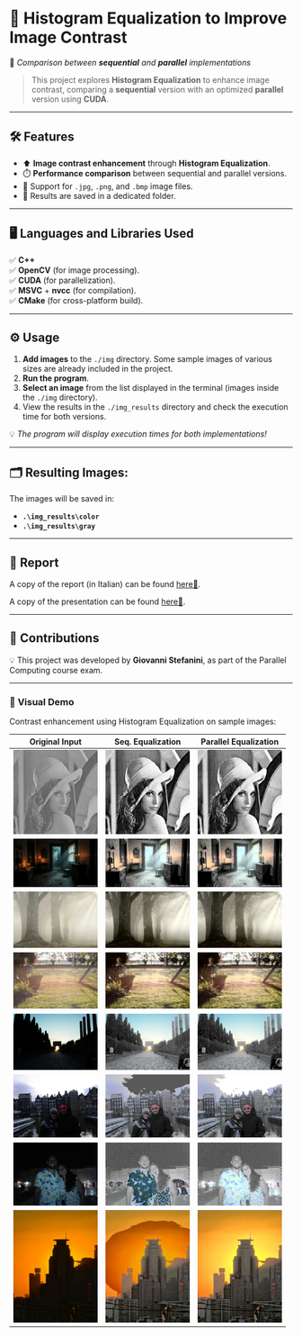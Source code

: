 # 🎨 **Histogram Equalization to Improve Image Contrast**
🚀 *Comparison between **sequential** and **parallel** implementations*

> This project explores **Histogram Equalization** to enhance image contrast, comparing a **sequential** version with an optimized **parallel** version using **CUDA**.

---  

## 🛠️ **Features**
- ⬆️ **Image contrast enhancement** through **Histogram Equalization**.
- ⏱️ **Performance comparison** between sequential and parallel versions.
- 📁 Support for `.jpg`, `.png`, and `.bmp` image files.
- 💾 Results are saved in a dedicated folder.

---  

## 🖥️ **Languages and Libraries Used**
✅ **C++**  
✅ **OpenCV** (for image processing).  
✅ **CUDA** (for parallelization).  
✅ **MSVC** + **nvcc** (for compilation).  
✅ **CMake** (for cross-platform build).

---  

## ⚙️ **Usage**
1. **Add images** to the `./img` directory. Some sample images of various sizes are already included in the project.
2. **Run the program**.
3. **Select an image** from the list displayed in the terminal (images inside the `./img` directory).
4. View the results in the `./img_results` directory and check the execution time for both versions.

💡 *The program will display execution times for both implementations!*

---  

## 🗂️ **Resulting Images:**
The images will be saved in:
- **`.\img_results\color`**
- **`.\img_results\gray`**

---  

## 📄 **Report**
A copy of the report (in Italian) can be found [here📄](./report/Parallel_Computing_Second_Course_Project_Giovanni_Stefanini.pdf).

A copy of the presentation can be found [here📄](./report/Parallel_Computing_Second_Course_Project_Giovanni_Stefanini.pdf).

---  

## 🎉 **Contributions**
💡 This project was developed by **Giovanni Stefanini**, as part of the Parallel Computing course exam.

---  

### 👀 **Visual Demo**
Contrast enhancement using Histogram Equalization on sample images:

| **Original Input**                                                                | **Seq. Equalization**                                                                                           | **Parallel Equalization**                                                                                                    |  
|------------------------------------------------------------------------------------|---------------------------------------------------------------------------------------------------------------|----------------------------------------------------------------------------------------------------------------------|  
| <img src="./cmake-build-debug-visual-studio/img/1_low_contrast.png" width="150"/>  | <img src="./cmake-build-debug-visual-studio/img_results/color/equalized_seq_color_1_low_contrast.png" width="150"/> | <img src="./cmake-build-debug-visual-studio/img_results/color/equalized_cuda_color_1_low_contrast.png" width="150"/> |  
| <img src="./cmake-build-debug-visual-studio/img/2_dark_indoor.jpg" width="150"/>   | <img src="./cmake-build-debug-visual-studio/img_results/color/equalized_seq_color_2_dark_indoor.jpg" width="150"/>        | <img src="./cmake-build-debug-visual-studio/img_results/color/equalized_cuda_color_2_dark_indoor.jpg" width="150"/>        |  
| <img src="./cmake-build-debug-visual-studio/img/3_foggy.jpg" width="150"/>         | <img src="./cmake-build-debug-visual-studio/img_results/color/equalized_seq_color_3_foggy.jpg" width="150"/>              | <img src="./cmake-build-debug-visual-studio/img_results/color/equalized_cuda_color_3_foggy.jpg" width="150"/>              |
| <img src="./cmake-build-debug-visual-studio/img/4_overexposed.jpg" width="150"/>   | <img src="./cmake-build-debug-visual-studio/img_results/color/equalized_seq_color_4_overexposed.jpg" width="150"/>        | <img src="./cmake-build-debug-visual-studio/img_results/color/equalized_cuda_color_4_overexposed.jpg" width="150"/>        |  
| <img src="./cmake-build-debug-visual-studio/img/5_underexposed.jpg" width="150"/>  | <img src="./cmake-build-debug-visual-studio/img_results/color/equalized_seq_color_5_underexposed.jpg" width="150"/>       | <img src="./cmake-build-debug-visual-studio/img_results/color/equalized_cuda_color_5_underexposed.jpg" width="150"/>       |  
| <img src="./cmake-build-debug-visual-studio/img/6_overexposed2.JPG" width="150"/>  | <img src="./cmake-build-debug-visual-studio/img_results/color/equalized_seq_color_6_overexposed2.JPG" width="150"/>       | <img src="./cmake-build-debug-visual-studio/img_results/color/equalized_cuda_color_6_overexposed2.JPG" width="150"/>       |
| <img src="./cmake-build-debug-visual-studio/img/7_underexposed2.JPG" width="150"/> | <img src="./cmake-build-debug-visual-studio/img_results/color/equalized_seq_color_7_underexposed2.JPG" width="150"/>      | <img src="./cmake-build-debug-visual-studio/img_results/color/equalized_cuda_color_7_underexposed2.JPG" width="150"/>      |
| <img src="./cmake-build-debug-visual-studio/img/8_highresolution.jpg" width="150"/> | <img src="./cmake-build-debug-visual-studio/img_results/color/equalized_seq_color_8_highresolution.jpg" width="150"/>     | <img src="./cmake-build-debug-visual-studio/img_results/color/equalized_cuda_color_8_highresolution.jpg" width="150"/>     |
